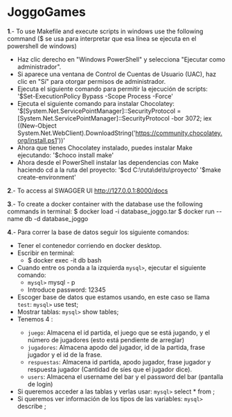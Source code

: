 # JoggoGames

**1**.- To use Makefile and execute scripts in windows use the following command ($ se usa para interpretar que esa línea se ejecuta en el powershell de windows)

   - Haz clic derecho en "Windows PowerShell" y selecciona "Ejecutar como administrador".
   - Si aparece una ventana de Control de Cuentas de Usuario (UAC), haz clic en "Sí" para otorgar permisos de administrador.
   - Ejecuta el siguiente comando para permitir la ejecución de scripts:
      '$Set-ExecutionPolicy Bypass -Scope Process -Force'
   - Ejecuta el siguiente comando para instalar Chocolatey:
      '$[System.Net.ServicePointManager]::SecurityProtocol = [System.Net.ServicePointManager]::SecurityProtocol -bor 3072; iex ((New-Object System.Net.WebClient).DownloadString('https://community.chocolatey.org/install.ps1'))'
   - Ahora que tienes Chocolatey instalado, puedes instalar Make ejecutando:
      '$choco install make'
   - Ahora desde el PowerShell instalar las dependencias con Make haciendo cd a la ruta del proyecto:
      '$cd C:\ruta\de\tu\proyecto'
      '$make create-environment'

**2**.- To access al SWAGGER UI http://127.0.0.1:8000/docs

**3**.- To create a docker container with the database use the following commands in terminal:
   $ docker load -i database_joggo.tar
   $ docker run --name db -d database_joggo

**4**.- Para correr la base de datos seguir los siguiente comandos:
   - Tener el contenedor corriendo en docker desktop.
   - Escribir en terminal:
      * $ docker exec -it db bash
   - Cuando entre os ponda a la izquierda `mysql>`, ejecutar el siguiente comando:
      * `mysql>` mysql - p
      * Introduce password: 12345
   - Escoger base de datos que estamos usando, en este caso se llama `test`: 
       `mysql>` use test;
   - Mostrar tablas:
       `mysql>` show tables;
   - Tenemos 4 <tablas>:
      * `juego`: Almacena el id partida, el juego que se está jugando, y el número de jugadores (esto está pendiente de arreglar)
      * `jugadores`: Almacena apodo del jugador, id de la partida, frase jugador y el id de la frase.
      * `respuestas`: Almacena id partida, apodo jugador, frase jugador y respuesta jugador (Cantidad de síes que el jugador dice).
      * `users`: Almacena el username del bar y el password del bar (pantalla de login)
   - Si queremos acceder a las tablas y verlas usar:
       `mysql>` select * from <tabla>;
   - Si queremos ver información de los tipos de las variables:
       `mysql>` describe <tabla>;     



